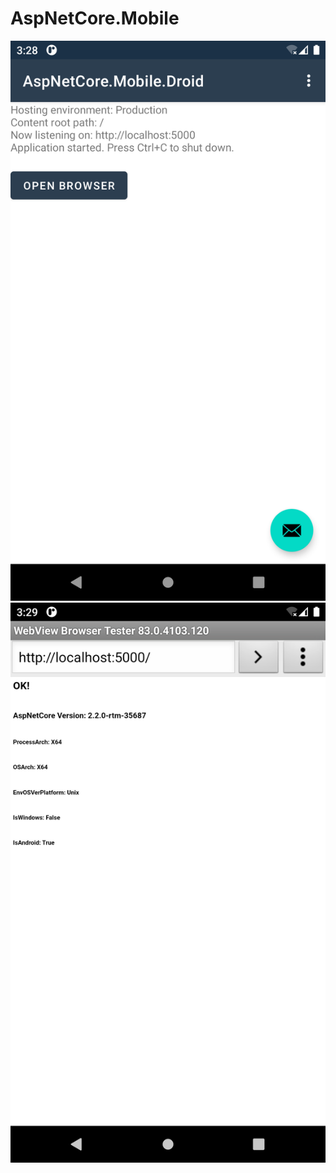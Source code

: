 # AspNetCore.Mobile

<div align="center"><img src="./res/screenshots/MainActivity.png" width="540" /><img src="./res/screenshots/Browser_X64.png" width="540" /></div>